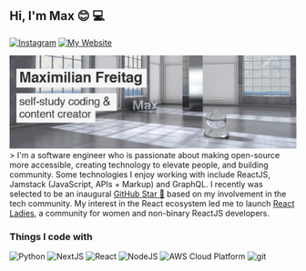 ## Hi, I'm Max 😊 💻

[![Instagram](https://img.shields.io/badge/instagram-%2312100E.svg?&style=for-the-badge&logo=instagram&logoColor=black)](https://www.instagram.com/max_mnemo/?hl=de)
[![My Website](https://img.shields.io/badge/website-%231DA1F2.svg?&style=for-the-badge&logo=website&logoColor=white)](https://www.mnemo.uk)

<img src="https://raw.githubusercontent.com/MaximilianFreitag/MaximilianFreitag/master/banner.png">
>
I'm a software engineer who is passionate about making open-source more accessible, creating technology to elevate people, and building community. Some technologies I enjoy working with include ReactJS, Jamstack (JavaScript, APIs + Markup) and GraphQL. I recently was selected to be an inaugural <a href="https://stars.github.com/">GitHub Star 🌟</a> based on my involvement in the tech community.  My interest in the React ecosystem led me to launch <a href="https://www.meetup.com/React-Ladies/">React Ladies</a>, a community for women and non-binary ReactJS developers.


### Things I code with

![Python](https://img.shields.io/badge/-Python-007ACC?style=flat-square&logo=typescript&logoColor=blue)
![NextJS](https://img.shields.io/badge/-NextJs-000000?style=flat-square&logo=next.js&logoColor=white)
![React](https://img.shields.io/badge/-React-45b8d8?style=flat-square&logo=react&logoColor=white)
![NodeJS](https://img.shields.io/badge/-Nodejs-43853d?style=flat-square&logo=Node.js&logoColor=white)
<img alt="AWS Cloud Platform" src="https://img.shields.io/badge/-Amazon_Cloud_Platform-1a73e8?style=flat-square&logo=google-cloud&logoColor=white" />
<img alt="git" src="https://img.shields.io/badge/-Git-F05032?style=flat-square&logo=git&logoColor=white" />







